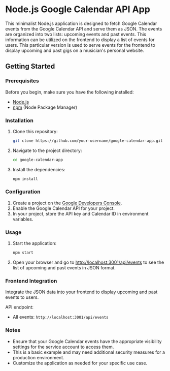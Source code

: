 # Node.js Google Calendar API App

This minimalist Node.js application is designed to fetch Google Calendar events from the Google Calendar API and serve them as JSON. The events are organized into two lists: upcoming events and past events. This information can be utilized on the frontend to display a list of events for users. This particular version is used to serve events for the frontend to display upcoming and past gigs on a musician's personal website.

## Getting Started

### Prerequisites

Before you begin, make sure you have the following installed:

- [Node.js](https://nodejs.org/)
- [npm](https://www.npmjs.com/) (Node Package Manager)

### Installation

1. Clone this repository:

    ```bash
    git clone https://github.com/your-username/google-calendar-app.git
    ```

2. Navigate to the project directory:

    ```bash
    cd google-calendar-app
    ```

3. Install the dependencies:

    ```bash
    npm install
    ```

### Configuration

1. Create a project on the [Google Developers Console](https://console.developers.google.com/).
2. Enable the Google Calendar API for your project.
3. In your project, store the API key and Calendar ID in environment variables.

### Usage

1. Start the application:

    ```bash
    npm start
    ```

2. Open your browser and go to [http://localhost:3001/api/events](http://localhost:3001/api/events) to see the list of upcoming and past events in JSON format.

### Frontend Integration

Integrate the JSON data into your frontend to display upcoming and past events to users.

API endpoint:
- All events: `http://localhost:3001/api/events`

### Notes

- Ensure that your Google Calendar events have the appropriate visibility settings for the service account to access them.
- This is a basic example and may need additional security measures for a production environment.
- Customize the application as needed for your specific use case.